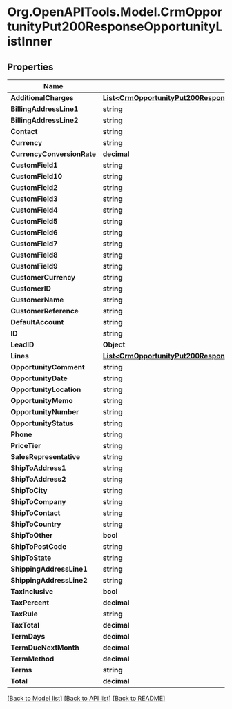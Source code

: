 # Org.OpenAPITools.Model.CrmOpportunityPut200ResponseOpportunityListInner

## Properties

Name | Type | Description | Notes
------------ | ------------- | ------------- | -------------
**AdditionalCharges** | [**List&lt;CrmOpportunityPut200ResponseOpportunityListInnerAdditionalChargesInner&gt;**](CrmOpportunityPut200ResponseOpportunityListInnerAdditionalChargesInner.md) |  | [optional] 
**BillingAddressLine1** | **string** |  | [optional] 
**BillingAddressLine2** | **string** |  | [optional] 
**Contact** | **string** |  | [optional] 
**Currency** | **string** |  | [optional] 
**CurrencyConversionRate** | **decimal** |  | [optional] 
**CustomField1** | **string** |  | [optional] 
**CustomField10** | **string** |  | [optional] 
**CustomField2** | **string** |  | [optional] 
**CustomField3** | **string** |  | [optional] 
**CustomField4** | **string** |  | [optional] 
**CustomField5** | **string** |  | [optional] 
**CustomField6** | **string** |  | [optional] 
**CustomField7** | **string** |  | [optional] 
**CustomField8** | **string** |  | [optional] 
**CustomField9** | **string** |  | [optional] 
**CustomerCurrency** | **string** |  | [optional] 
**CustomerID** | **string** |  | [optional] 
**CustomerName** | **string** |  | [optional] 
**CustomerReference** | **string** |  | [optional] 
**DefaultAccount** | **string** |  | [optional] 
**ID** | **string** |  | [optional] 
**LeadID** | **Object** |  | [optional] 
**Lines** | [**List&lt;CrmOpportunityPut200ResponseOpportunityListInnerLinesInner&gt;**](CrmOpportunityPut200ResponseOpportunityListInnerLinesInner.md) |  | [optional] 
**OpportunityComment** | **string** |  | [optional] 
**OpportunityDate** | **string** |  | [optional] 
**OpportunityLocation** | **string** |  | [optional] 
**OpportunityMemo** | **string** |  | [optional] 
**OpportunityNumber** | **string** |  | [optional] 
**OpportunityStatus** | **string** |  | [optional] 
**Phone** | **string** |  | [optional] 
**PriceTier** | **string** |  | [optional] 
**SalesRepresentative** | **string** |  | [optional] 
**ShipToAddress1** | **string** |  | [optional] 
**ShipToAddress2** | **string** |  | [optional] 
**ShipToCity** | **string** |  | [optional] 
**ShipToCompany** | **string** |  | [optional] 
**ShipToContact** | **string** |  | [optional] 
**ShipToCountry** | **string** |  | [optional] 
**ShipToOther** | **bool** |  | [optional] 
**ShipToPostCode** | **string** |  | [optional] 
**ShipToState** | **string** |  | [optional] 
**ShippingAddressLine1** | **string** |  | [optional] 
**ShippingAddressLine2** | **string** |  | [optional] 
**TaxInclusive** | **bool** |  | [optional] 
**TaxPercent** | **decimal** |  | [optional] 
**TaxRule** | **string** |  | [optional] 
**TaxTotal** | **decimal** |  | [optional] 
**TermDays** | **decimal** |  | [optional] 
**TermDueNextMonth** | **decimal** |  | [optional] 
**TermMethod** | **decimal** |  | [optional] 
**Terms** | **string** |  | [optional] 
**Total** | **decimal** |  | [optional] 

[[Back to Model list]](../README.md#documentation-for-models) [[Back to API list]](../README.md#documentation-for-api-endpoints) [[Back to README]](../README.md)

